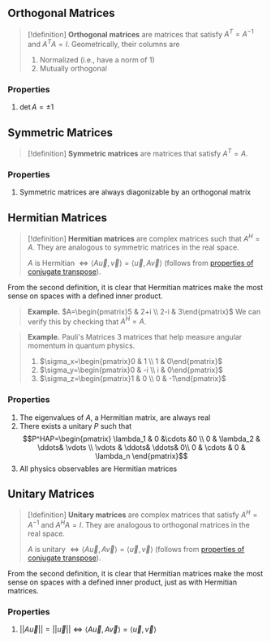 
## Orthogonal Matrices

>[!definition]
>**Orthogonal matrices** are matrices that satisfy $A^T=A^{-1}$ and $A^TA=I$. Geometrically, their columns are
>1. Normalized (i.e., have a norm of 1)
>2. Mutually orthogonal

### Properties
1. $\det A=\pm 1$ 

## Symmetric Matrices

>[!definition]
>**Symmetric matrices** are matrices that satisfy $A^T=A$.

### Properties
1. Symmetric matrices are always diagonizable by an orthogonal matrix

## Hermitian Matrices

>[!definition]
>**Hermitian matrices** are complex matrices such that $A^H=A$. They are analogous to symmetric matrices in the real space.
>
>$A$ is Hermitian $\iff\langle A\vec u, \vec v\rangle=\langle\vec u, A\vec v\rangle$ (follows from [properties of conjugate transpose](Special%20Matrices.md#The%20Conjugate%20Transpose#Properties)).

From the second definition, it is clear that Hermitian matrices make the most sense on spaces with a defined inner product.

>**Example.** $A=\begin{pmatrix}5 & 2+i \\ 2-i & 3\end{pmatrix}$
>We can verify this by checking that $A^H=A$.

>**Example.** Pauli's Matrices
>3 matrices that help measure angular momentum in quantum physics.
>1. $\sigma_x=\begin{pmatrix}0 & 1 \\ 1 & 0\end{pmatrix}$
>2. $\sigma_y=\begin{pmatrix}0 & -i \\ i & 0\end{pmatrix}$
>3. $\sigma_z=\begin{pmatrix}1 & 0 \\ 0 & -1\end{pmatrix}$

### Properties
1. The eigenvalues of $A$, a Hermitian matrix, are always real
2. There exists a unitary $P$ such that
$$P^HAP=\begin{pmatrix}
\lambda_1 & 0 &\cdots &0 \\ 
0 & \lambda_2 & \ddots& \vdots \\
\vdots & \ddots& \ddots& 0\\
0 & \cdots & 0 & \lambda_n
\end{pmatrix}$$
3. All physics observables are Hermitian matrices

## Unitary Matrices

>[!definition]
>**Unitary matrices** are complex matrices that satisfy $A^H=A^{-1}$ and $A^HA=I$. They are analogous to orthogonal matrices in the real space.
>
>$A$ is unitary $\iff \langle A\vec u, A\vec v\rangle=\langle \vec u, \vec v\rangle$ (follows from [properties of conjugate transpose](Special%20Matrices.md#The%20Conjugate%20Transpose#Properties)).

From the second definition, it is clear that Hermitian matrices make the most sense on spaces with a defined inner product, just as with Hermitian matrices.

### Properties
1. $||A\vec u||=||\vec u|| \iff \langle A\vec u, A\vec v\rangle=\langle \vec u, \vec v\rangle$
